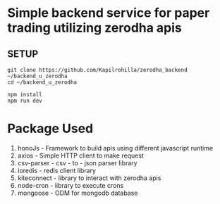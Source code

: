 # Simple backend service for paper trading utilizing zerodha apis

## SETUP
```
git clone https://github.com/Kapilrohilla/zerodha_backend ~/backend_u_zerodha
cd ~/backend_u_zerodha

```

```
npm install
npm run dev
```

# Package Used
1. honoJs - Framework to build apis using different javascript runtime
2. axios - Simple HTTP client to make request
3. csv-parser - csv - to - json parser library
4. ioredis - redis client library 
5. kiteconnect - library to interact with zerodha apis
6. node-cron - library to execute crons
7. mongoose - ODM for mongodb database
